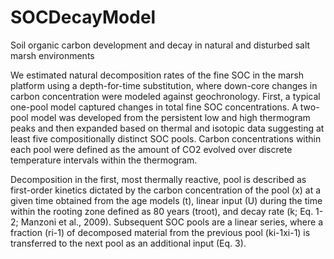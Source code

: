 # SOCDecayModel
Soil organic carbon development and decay in natural and disturbed salt marsh environments

We estimated natural decomposition rates of the fine SOC in the marsh platform using a depth-for-time substitution, where down-core changes in carbon concentration were modeled against geochronology. First, a typical one-pool model captured changes in total fine SOC concentrations. A two-pool model was developed from the persistent low and high thermogram peaks and then expanded based on thermal and isotopic data suggesting at least five compositionally distinct SOC pools. Carbon concentrations within each pool were defined as the amount of CO2 evolved over discrete temperature intervals within the thermogram. 

Decomposition in the first, most thermally reactive, pool is described as first-order kinetics dictated by the carbon concentration of the pool (x) at a given time obtained from the age models (t), linear input (U) during the time within the rooting zone defined as 80 years (troot), and decay rate (k; Eq. 1-2; Manzoni et al., 2009). Subsequent SOC pools are a linear series, where a fraction (ri-1) of decomposed material from the previous pool (ki-1xi-1) is transferred to the next pool as an additional input (Eq. 3). 
